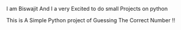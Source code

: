 I am Biswajit And I a very Excited to do small Projects on python

This is A Simple Python project of Guessing The Correct Number !!
